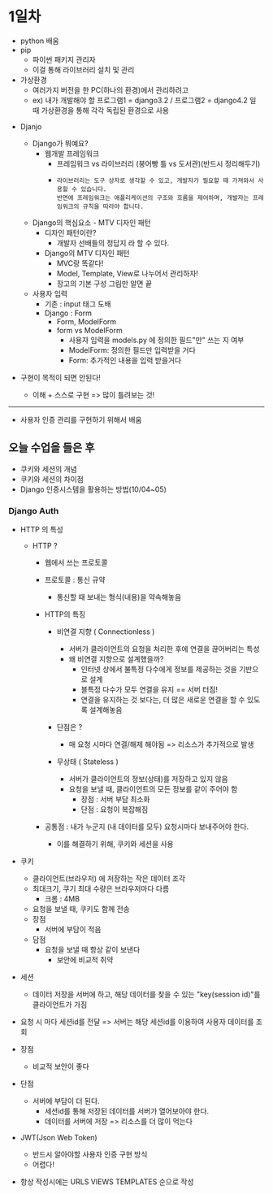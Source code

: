 # 1일차

- python 배움
- pip
  - 파이썬 패키지 관리자
  - 이걸 통해 라이브러리 설치 및 관리
- 가상환경
  - 여러가지 버전을 한 PC(하나의 환경)에서 관리하려고
  - ex) 내가 개발해야 할 프로그램1 = django3.2 / 프로그램2 = django4.2 일 때 가상환경을 통해 각각 독립된 환경으로 사용

+ Djanjo
  + Django가 뭐예요?
    + 웹개발 프레임워크
      + 프레임워크 vs 라이브러리 (붕어빵 틀 vs 도서관)(반드시 정리해두기)
      + ```
        라이브러리는 도구 상자로 생각할 수 있고, 개발자가 필요할 때 가져와서 사용할 수 있습니다. 
        반면에 프레임워크는 애플리케이션의 구조와 흐름을 제어하며, 개발자는 프레임워크의 규칙을 따라야 합니다.
        ```
  + Django의 핵심요소 - MTV 디자인 패턴
    + 디자인 패턴이란?
      + 개발자 선배들의 정답지 라 할 수 있다.
    + Django의 MTV 디자인 패턴
      + MVC랑 똑같다!
      + Model, Template, View로 나누어서 관리하자!
      + 장고의 기본 구성 그림만 알면 끝
  + 사용자 입력
    + 기존 : input 태그 도배
    + Django : Form
      + Form, ModelForm
      + form vs ModelForm
        + 사용자 입력을 models.py 에 정의한 필드"만" 쓰는 지 여부
        + ModelForm: 정의한 필드만 입력받을 거다
        + Form: 추가적인 내용을 입력 받을거다

+ 구현이 목적이 되면 안된다!
  + 이해 + 스스로 구현 => 많이 틀려보는 것!


---

- 사용자 인증 관리를 구현하기 위해서 배움

## 오늘 수업을 들은 후 
+ 쿠키와 세션의 개념
+ 쿠키와 세션의 차이점
+ Django 인증시스템을 활용하는 방법(10/04~05)

### Django Auth

- HTTP 의 특성
  - HTTP ?
    - 웹에서 쓰는 프로토콜
    - 프로토콜 : 통신 규약
      - 통신할 때 보내는 형식(내용)을 약속해놓음
    - HTTP의 특징
      - 비연결 지향 ( Connectionless )
        - 서버가 클라이언트의 요청을 처리한 후에 연결을 끊어버리는 특성 
        - 왜 비연결 지향으로 설계했을까?
          - 인터넷 상에서 불특정 다수에게 정보를 제공하는 것을 기반으로 설계
          - 블특정 다수가 모두 연결을 유지 == 서버 터짐!
          - 연결을 유지하는 것 보다는, 더 많은 새로운 연결을 할 수 있도록 설계해놓음
      - 단점은 ? 
        - 매 요청 시마다 연결/해제 해야됨 => 리소스가 추가적으로 발생
  
      - 무상태  ( Stateless )
        - 서버가 클라이언트의 정보(상태)를 저장하고 있지 않음
        - 요청을 보낼 때, 클라이언트의 모든 정보를 같이 주어야 함
          - 장점 : 서버 부담 최소화
          - 단점 : 요청이 복잡해짐

    - 공통점 : 내가 누군지 (내 데이터를 모두) 요청시마다 보내주어야 한다.
      - 이를 해결하기 위해, 쿠키와 세션을 사용

- 쿠키
  - 클라이언트(브라우저) 에 저장하는 작은 데이터 조각
  - 최대크기, 쿠기 최대 수량은 브라우저마다 다름
    - 크롬 : 4MB 
  - 요청을 보낼 때, 쿠키도 함께 전송
  - 장점   
    - 서버에 부담이 적음
  - 담점
    - 요청을 보낼 때 항상 같이 보낸다
      - 보안에 비교적 취약

- 세션
  - 데이터 저장을 서버에 하고, 해당 데이터를 찾을 수 있는 "key(session id)"를 클라이언트가 가짐
- 요청 시 마다 세션id를 전달 => 서버는 해당 세션id를 이용하여 사용자 데이터를 조회
- 장점
  - 비교적 보안이 좋다
- 단점
  - 서버에 부담이 더 된다.
    - 세션id를 통해 저장된 데이터를 서버가 열어보아야 한다.
    - 데이터를 서버에 저장 => 리소스를 더 많이 먹는다


- JWT(Json Web Token)
  - 반드시 알아야할 사용자 인증 구현 방식
  - 어렵다!

+ 항상 작성시에는 URLS VIEWS TEMPLATES 순으로 작성